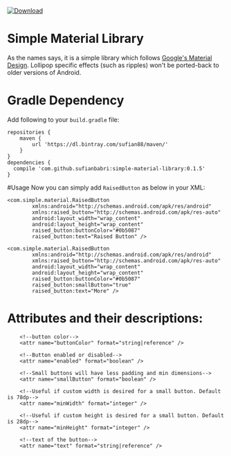 [ ![Download](https://api.bintray.com/packages/sufian88/maven/simple-material-library/images/download.svg) ](https://bintray.com/sufian88/maven/simple-material-library/_latestVersion)
# Simple Material Library
As the names says, it is a simple library which follows [Google's Material Design][1]. Lollipop specific effects (such as ripples) won't be ported-back to older versions of Android.

# Gradle Dependency
Add following to your `build.gradle` file:

    repositories {
        maven {
            url 'https://dl.bintray.com/sufian88/maven/'
        }
    }
    dependencies {
      compile 'com.github.sufianbabri:simple-material-library:0.1.5'
    }


#Usage
Now you can simply add `RaisedButton` as below in your XML:

    <com.simple.material.RaisedButton
            xmlns:android="http://schemas.android.com/apk/res/android"
            xmlns:raised_button="http://schemas.android.com/apk/res-auto"
            android:layout_width="wrap_content"
            android:layout_height="wrap_content"
            raised_button:buttonColor="#0b5087"
            raised_button:text="Raised Button" />
            
    <com.simple.material.RaisedButton
            xmlns:android="http://schemas.android.com/apk/res/android"
            xmlns:raised_button="http://schemas.android.com/apk/res-auto"
            android:layout_width="wrap_content"
            android:layout_height="wrap_content"
            raised_button:buttonColor="#0b5087"
            raised_button:smallButton="true"
            raised_button:text="More" />
            
# Attributes and their descriptions:

        <!--button color-->
        <attr name="buttonColor" format="string|reference" />

        <!--Button enabled or disabled-->
        <attr name="enabled" format="boolean" />

        <!--Small buttons will have less padding and min dimensions-->
        <attr name="smallButton" format="boolean" />

        <!--Useful if custom width is desired for a small button. Default is 78dp-->
        <attr name="minWidth" format="integer" />

        <!--Useful if custom height is desired for a small button. Default is 28dp-->
        <attr name="minHeight" format="integer" />

        <!--text of the button-->
        <attr name="text" format="string|reference" />

  [1]: www.google.com/design/spec/material-design/introduction.html
